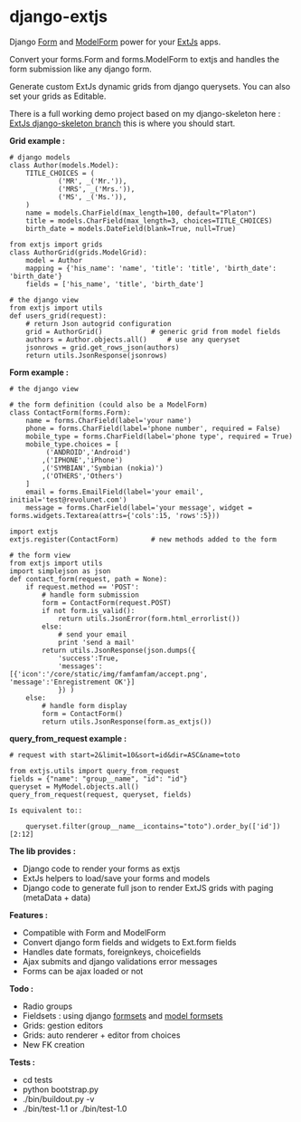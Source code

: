 django-extjs
============

Django [Form][1] and [ModelForm][2] power for your [ExtJs][3] apps.

Convert your forms.Form and forms.ModelForm to extjs and handles the form submission like any django form.

Generate custom ExtJs dynamic grids from django querysets. You can also set your grids as Editable.

There is a full working demo project based on my django-skeleton here : [ExtJs django-skeleton branch][8] this is where you should start.

**Grid example :**
    
    # django models 
    class Author(models.Model):
        TITLE_CHOICES = (
                ('MR', _('Mr.')),
                ('MRS', _('Mrs.')),
                ('MS', _('Ms.')),
        )
        name = models.CharField(max_length=100, default="Platon")
        title = models.CharField(max_length=3, choices=TITLE_CHOICES)
        birth_date = models.DateField(blank=True, null=True)

    from extjs import grids
    class AuthorGrid(grids.ModelGrid):
        model = Author
        mapping = {'his_name': 'name', 'title': 'title', 'birth_date': 'birth_date'}
        fields = ['his_name', 'title', 'birth_date']

    # the django view
    from extjs import utils
    def users_grid(request):
        # return Json autogrid configuration
        grid = AuthorGrid()            # generic grid from model fields
        authors = Author.objects.all()     # use any queryset
        jsonrows = grid.get_rows_json(authors)
        return utils.JsonResponse(jsonrows)

**Form example :**

    # the django view

    # the form definition (could also be a ModelForm)
    class ContactForm(forms.Form):
        name = forms.CharField(label='your name')
        phone = forms.CharField(label='phone number', required = False)
        mobile_type = forms.CharField(label='phone type', required = True)
        mobile_type.choices = [
             ('ANDROID','Android')
            ,('IPHONE','iPhone')
            ,('SYMBIAN','Symbian (nokia)')
            ,('OTHERS','Others')
        ]
        email = forms.EmailField(label='your email', initial='test@revolunet.com')
        message = forms.CharField(label='your message', widget = forms.widgets.Textarea(attrs={'cols':15, 'rows':5}))

    import extjs
    extjs.register(ContactForm)        # new methods added to the form
            
    # the form view
    from extjs import utils
    import simplejson as json
    def contact_form(request, path = None):
        if request.method == 'POST':
            # handle form submission
            form = ContactForm(request.POST)
            if not form.is_valid():
                return utils.JsonError(form.html_errorlist())
            else:
                # send your email
                print 'send a mail'
            return utils.JsonResponse(json.dumps({
                'success':True, 
                'messages': [{'icon':'/core/static/img/famfamfam/accept.png', 'message':'Enregistrement OK'}]
                }) )
        else:
            # handle form display
            form = ContactForm()
            return utils.JsonResponse(form.as_extjs())
            

**query_from_request example :**

    # request with start=2&limit=10&sort=id&dir=ASC&name=toto

    from extjs.utils import query_from_request
    fields = {"name": "group__name", "id": "id"}
    queryset = MyModel.objects.all()
    query_from_request(request, queryset, fields)

    Is equivalent to::

        queryset.filter(group__name__icontains="toto").order_by(['id'])[2:12]

**The lib provides :**

  - Django code to render your forms as extjs
  - ExtJs helpers to load/save your forms and models
  - Django code to generate full json to render ExtJS grids with paging (metaData + data)

**Features :**

  - Compatible with Form and ModelForm
  - Convert django form fields and widgets to Ext.form fields
  - Handles date formats, foreignkeys, choicefields
  - Ajax submits and django validations error messages
  - Forms can be ajax loaded or not

**Todo :** 

  - Radio groups
  - Fieldsets : using django  [formsets][6] and [model formsets][7]
  - Grids: gestion editors
  - Grids: auto renderer + editor from choices
  - New FK creation

**Tests :**

  - cd tests
  - python bootstrap.py
  - ./bin/buildout.py -v
  - ./bin/test-1.1 or ./bin/test-1.0

  
  [1]: http://docs.djangoproject.com/en/dev/topics/forms/
  [2]: http://docs.djangoproject.com/en/dev/topics/forms/modelforms/
  [3]: http://www.extjs.com
  [4]: http://www.extjs.com/forum/showthread.php?t=22661
  [5]: http://github.com/julienb/django-extjs/commit/3fbad2437db07adef645cbf132659932533e1e95#diff-2
  [6]: http://docs.djangoproject.com/en/dev/topics/forms/formsets/
  [7]: http://docs.djangoproject.com/en/dev/topics/forms/modelforms/
  [8]: http://github.com/revolunet/django-skeleton/tree/extjs
 
